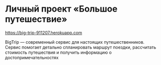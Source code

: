 # Личный проект «Большое путешествие»
https://big-trip-911207.herokuapp.com

BigTrip — современный сервис для настоящих путешественников. Сервис помогает детально спланировать маршрут поездки, рассчитать стоимость путешествия и получить информацию о достопримечательностях
